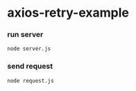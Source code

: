 # axios-retry-example


### run server
```
node server.js
```

### send request
```
node request.js
```
